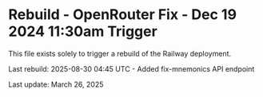 # Rebuild - OpenRouter Fix - Dec 19 2024 11:30am Trigger

This file exists solely to trigger a rebuild of the Railway deployment.

Last rebuild: 2025-08-30 04:45 UTC - Added fix-mnemonics API endpoint

Last update: March 26, 2025 